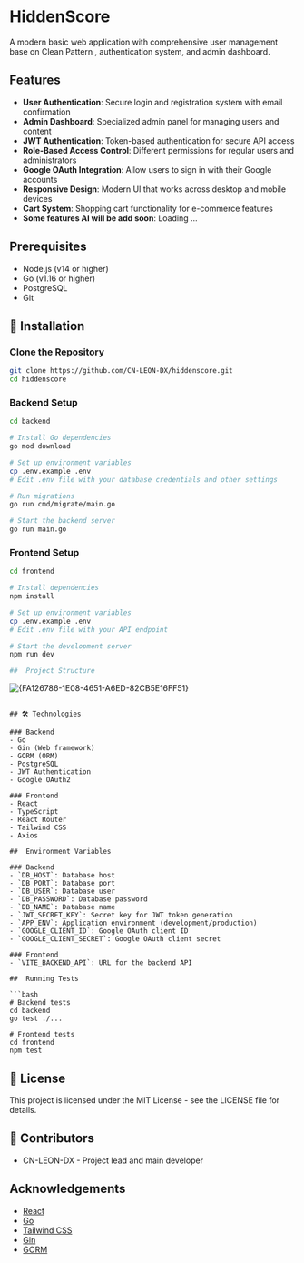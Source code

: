 # HiddenScore

A modern basic web application with comprehensive user management base on Clean Pattern
, authentication system, and admin dashboard.

## Features

- **User Authentication**: Secure login and registration system with email confirmation
- **Admin Dashboard**: Specialized admin panel for managing users and content
- **JWT Authentication**: Token-based authentication for secure API access
- **Role-Based Access Control**: Different permissions for regular users and administrators
- **Google OAuth Integration**: Allow users to sign in with their Google accounts
- **Responsive Design**: Modern UI that works across desktop and mobile devices
- **Cart System**: Shopping cart functionality for e-commerce features
- **Some features AI will be add soon**: Loading ...

##  Prerequisites

- Node.js (v14 or higher)
- Go (v1.16 or higher)
- PostgreSQL
- Git

## 🔧 Installation

### Clone the Repository

```bash
git clone https://github.com/CN-LEON-DX/hiddenscore.git
cd hiddenscore
```

### Backend Setup

```bash
cd backend

# Install Go dependencies
go mod download

# Set up environment variables
cp .env.example .env
# Edit .env file with your database credentials and other settings

# Run migrations
go run cmd/migrate/main.go

# Start the backend server
go run main.go
```

### Frontend Setup

```bash
cd frontend

# Install dependencies
npm install

# Set up environment variables
cp .env.example .env
# Edit .env file with your API endpoint

# Start the development server
npm run dev

##  Project Structure

```
![{FA126786-1E08-4651-A6ED-82CB5E16FF51}](https://github.com/user-attachments/assets/d4a20ec3-d253-4a40-83d0-0a46f1f943c2)

```

## 🛠️ Technologies

### Backend
- Go
- Gin (Web framework)
- GORM (ORM)
- PostgreSQL
- JWT Authentication
- Google OAuth2

### Frontend
- React
- TypeScript
- React Router
- Tailwind CSS
- Axios

##  Environment Variables

### Backend
- `DB_HOST`: Database host
- `DB_PORT`: Database port
- `DB_USER`: Database user
- `DB_PASSWORD`: Database password
- `DB_NAME`: Database name
- `JWT_SECRET_KEY`: Secret key for JWT token generation
- `APP_ENV`: Application environment (development/production)
- `GOOGLE_CLIENT_ID`: Google OAuth client ID
- `GOOGLE_CLIENT_SECRET`: Google OAuth client secret

### Frontend
- `VITE_BACKEND_API`: URL for the backend API

##  Running Tests

```bash
# Backend tests
cd backend
go test ./...

# Frontend tests
cd frontend
npm test
```

## 📄 License

This project is licensed under the MIT License - see the LICENSE file for details.

## 👥 Contributors

- CN-LEON-DX - Project lead and main developer

## Acknowledgements

- [React](https://reactjs.org/)
- [Go](https://golang.org/)
- [Tailwind CSS](https://tailwindcss.com/)
- [Gin](https://github.com/gin-gonic/gin)
- [GORM](https://gorm.io/) 
